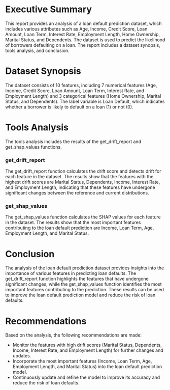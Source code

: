**Executive Summary**
======================

This report provides an analysis of a loan default prediction dataset, which includes various attributes such as Age, Income, Credit Score, Loan Amount, Loan Term, Interest Rate, Employment Length, Home Ownership, Marital Status, and Dependents. The dataset is used to predict the likelihood of borrowers defaulting on a loan. The report includes a dataset synopsis, tools analysis, and conclusion.

**Dataset Synopsis**
=====================

The dataset consists of 10 features, including 7 numerical features (Age, Income, Credit Score, Loan Amount, Loan Term, Interest Rate, and Employment Length) and 3 categorical features (Home Ownership, Marital Status, and Dependents). The label variable is Loan Default, which indicates whether a borrower is likely to default on a loan (1) or not (0).

**Tools Analysis**
=====================

The tools analysis includes the results of the get_drift_report and get_shap_values functions.

### get_drift_report

The get_drift_report function calculates the drift score and detects drift for each feature in the dataset. The results show that the features with the highest drift scores are Marital Status, Dependents, Income, Interest Rate, and Employment Length, indicating that these features have undergone significant changes between the reference and current distributions.

### get_shap_values

The get_shap_values function calculates the SHAP values for each feature in the dataset. The results show that the most important features contributing to the loan default prediction are Income, Loan Term, Age, Employment Length, and Marital Status.

**Conclusion**
==============

The analysis of the loan default prediction dataset provides insights into the importance of various features in predicting loan defaults. The get_drift_report function highlights the features that have undergone significant changes, while the get_shap_values function identifies the most important features contributing to the prediction. These results can be used to improve the loan default prediction model and reduce the risk of loan defaults.

**Recommendations**
=====================

Based on the analysis, the following recommendations are made:

* Monitor the features with high drift scores (Marital Status, Dependents, Income, Interest Rate, and Employment Length) for further changes and updates.
* Incorporate the most important features (Income, Loan Term, Age, Employment Length, and Marital Status) into the loan default prediction model.
* Continuously update and refine the model to improve its accuracy and reduce the risk of loan defaults.